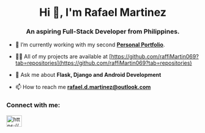 <h1 align="center">Hi 👋, I'm Rafael Martinez</h1>
<h3 align="center">An aspiring Full-Stack Developer from Philippines.</h3>

- 🌱 I’m currently working with my second **<a href="[https://www.w3schools.com](https://github.com/raffiMartin069/about-me)">Personal Portfolio</a>**.

- 👨‍💻 All of my projects are available at [https://github.com/raffiMartin069?tab=repositories](https://github.com/raffiMartin069?tab=repositories)

- 💬 Ask me about **Flask, Django and Android Development**

- 📫 How to reach me **rafael.d.martinez@outlook.com**

<h3 align="left">Connect with me:</h3>
<p align="left">
<a href="https://linkedin.com/in/https://www.linkedin.com/in/martinez-rafael/" target="blank"><img align="center" src="https://raw.githubusercontent.com/rahuldkjain/github-profile-readme-generator/master/src/images/icons/Social/linked-in-alt.svg" alt="https://www.linkedin.com/in/martinez-rafael/" height="30" width="40" /></a>
</p>


